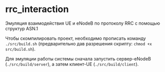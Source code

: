 # rrc_interaction
Эмуляция взаимодействия UE и eNodeB по протоколу RRC с помощью структур ASN.1

Чтобы скомпилировать проект, необходимо прописать команду `./src/build.sh` (предварительно дав разрешения скрипту: `chmod +x src/build.sh`).

Для эмуляции работы системы сначала запустить сервер-eNodeB (`./src/build/server`), а затем клиент-UE (`./src/build/client`).
